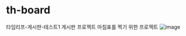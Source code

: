 # th-board
타임리프-게시판-테스트1
게시판 프로젝트 마침표를 찍기 위한 프로젝트
![image](https://user-images.githubusercontent.com/44331989/235873258-563ac375-5a1f-401f-a71e-f63a9bc193d3.png) <br>

